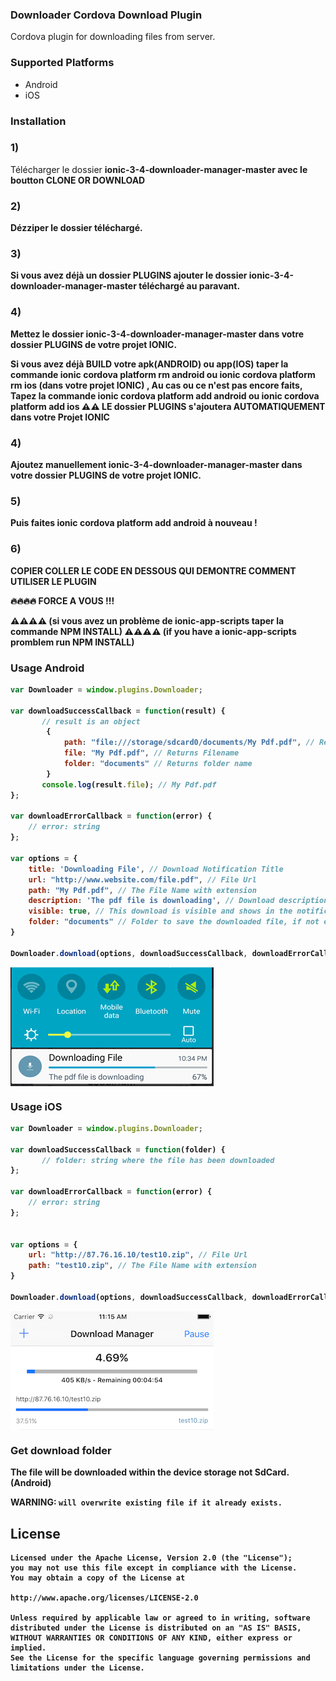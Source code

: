### Downloader Cordova Download Plugin

Cordova plugin for downloading files from server.

### Supported Platforms

- Android
- iOS

### Installation

### 1) 
Télécharger le dossier <strong>ionic-3-4-downloader-manager-master<strong> avec le boutton CLONE OR DOWNLOAD

### 2) 
Dézziper le dossier téléchargé.

### 3)
Si vous avez déjà un dossier <strong> PLUGINS <strong> ajouter le dossier <strong>ionic-3-4-downloader-manager-master<strong> téléchargé au paravant.

### 4)
Mettez le dossier  <strong>ionic-3-4-downloader-manager-master<strong> dans votre dossier <strong> PLUGINS </strong> de votre projet IONIC.   
 
Si vous avez déjà BUILD votre apk(ANDROID) ou app(IOS) taper la commande <strong>ionic cordova platform rm android<strong>
ou <strong>ionic cordova platform rm ios<strong> (dans votre projet IONIC) ,
Au cas ou ce n'est pas encore faits, Tapez la commande <strong>ionic cordova platform add android<strong> ou <strong>ionic cordova platform add ios<strong>
⚠️⚠️  LE dossier PLUGINS s'ajoutera AUTOMATIQUEMENT dans votre Projet IONIC

### 4)
Ajoutez manuellement <strong>ionic-3-4-downloader-manager-master<strong>  dans votre dossier <strong> PLUGINS <strong> de votre projet IONIC.
   
### 5)
Puis faites <strong>ionic cordova platform add android<strong> à nouveau !
   
### 6) 
COPIER COLLER LE CODE EN DESSOUS QUI DEMONTRE COMMENT UTILISER LE PLUGIN
    
🔥🔥🔥🔥 FORCE A VOUS !!!


⚠️⚠️⚠️⚠️ (si vous avez un problème de ionic-app-scripts taper la commande NPM INSTALL) 
⚠️⚠️⚠️⚠️ (if you have a ionic-app-scripts promblem run NPM INSTALL) 

### Usage Android

```js
var Downloader = window.plugins.Downloader;

var downloadSuccessCallback = function(result) {
       // result is an object
        {
            path: "file:///storage/sdcard0/documents/My Pdf.pdf", // Returns full file path
            file: "My Pdf.pdf", // Returns Filename
            folder: "documents" // Returns folder name
        }
       console.log(result.file); // My Pdf.pdf
};

var downloadErrorCallback = function(error) {
    // error: string
};

var options = {
    title: 'Downloading File', // Download Notification Title
    url: "http://www.website.com/file.pdf", // File Url
    path: "My Pdf.pdf", // The File Name with extension
    description: 'The pdf file is downloading', // Download description Notification String
    visible: true, // This download is visible and shows in the notifications while in progress and after completion.
    folder: "documents" // Folder to save the downloaded file, if not exist it will be created
}

Downloader.download(options, downloadSuccessCallback, downloadErrorCallback);
```
<img align="center" src="image/android.png" />

### Usage iOS

```js
var Downloader = window.plugins.Downloader;

var downloadSuccessCallback = function(folder) {
       // folder: string where the file has been downloaded
};

var downloadErrorCallback = function(error) {
    // error: string
};


var options = {
    url: "http://87.76.16.10/test10.zip", // File Url
    path: "test10.zip", // The File Name with extension
}

Downloader.download(options, downloadSuccessCallback, downloadErrorCallback);
```
<img align="center" src="image/ios.png" />

### Get download folder

The file will be downloaded within the device storage not SdCard.(Android)

WARNING: `will overwrite existing file if it already exists.`

License
--------

    Licensed under the Apache License, Version 2.0 (the "License");
    you may not use this file except in compliance with the License.
    You may obtain a copy of the License at

    http://www.apache.org/licenses/LICENSE-2.0

    Unless required by applicable law or agreed to in writing, software
    distributed under the License is distributed on an "AS IS" BASIS,
    WITHOUT WARRANTIES OR CONDITIONS OF ANY KIND, either express or implied.
    See the License for the specific language governing permissions and
    limitations under the License.
